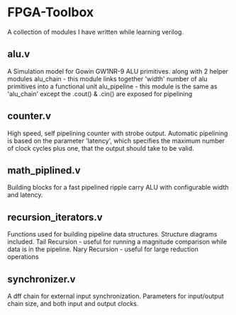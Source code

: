 # FPGA-Toolbox
A collection of modules I have written while learning verilog.

## alu.v
A Simulation model for Gowin GW1NR-9 ALU primitives. along with 2 helper modules
alu_chain - this module links together 'width' number of alu primitives into a functional unit
alu_pipeline - this module is the same as 'alu_chain' except the .cout() & .cin() are exposed for pipelining 

## counter.v
High speed, self pipelining counter with strobe output. Automatic pipelining is based on the parameter 'latency', which specifies the maximum number of clock cycles plus one, that the output should take to be
valid.

## math_piplined.v
Building blocks for a fast pipelined ripple carry ALU with configurable width and latency.

## recursion_iterators.v
Functions used for building pipeline data structures. Structure diagrams included.
Tail Recursion - useful for running a magnitude comparison while data is in the pipeline.
Nary Recursion - useful for large reduction operations

## synchronizer.v
A dff chain for external input synchronization. Parameters for input/output chain size, and both input
and output clocks.

